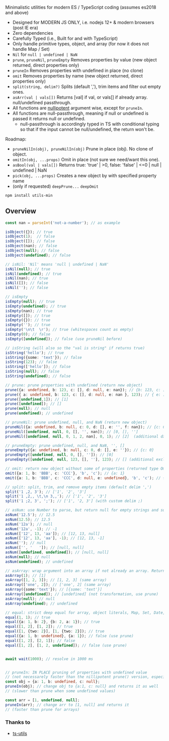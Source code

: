 
Minimalistic utilities for modern ES / TypeScript coding (assumes es2018 and above)

- Designed for MODERN JS ONLY, i.e. nodejs 12+ & modern browsers (post IE era)
- Zero dependencies
- Carefully Typed (i.e., Built for and with TypeScript)
- Only handle primitive types, object, and array (for now it does not handle Map / Set)
- `Nil` for `null | undefined | NaN`
- `prune`, `pruneNil`, `pruneEmpty` Removes properties by value (new object returned, direct properties only)
- `pruneIn` Removes properties with undefined in place (no clone)
- `omit` Removes properties by name (new object returned, direct properties only)
- `split(string, delim?)` Splits (default ','), trim items and filter out empty ones.
- `asArr(val | vals[])` Returns [val] if val, or vals[] if already array. null/undefined passthrough.
- All functions are [nullipotent](https://en.wiktionary.org/wiki/nullipotent) argument wise, except for `pruneIn`.
- All functions are null-passthrough, meaning if null or undefined is passed it returns null or undefined.
  - null-passthrough is accordingly typed in TS with conditional typing so that if the input cannot be null/undefined, the return won't be.


Roadmap: 
- `pruneNilIn(obj), pruneNilIn(obj)` Prune in place (obj). No clone of object. 
- `omitIn(obj, ...props)` Omit in place (not sure we need/want this one).
- `asBool(val | vals[])` Returns true: 'true' | >0, false: 'false' | <=0 | null | undefined | NaN
- `pick(obj, ...props)` Creates a new object by with specified property name
- (only if requested) `deepPrune...` `deepOmit`


```sh
npm install utils-min
```

## Overview


```ts
const nan = parseInt('not-a-number'); // as example

isObject({}); // true
isObject(1);  // false
isObject([]); // false
isObject(nan); // false
isObject(null); // false
isObject(undefined); // false

// isNil: 'Nil' means 'null | undefined | NaN'
isNil(null); // true
isNil(undefined); // true
isNil(nan); // true
isNil([]); // false
isNil(''); // false

// isEmpty
isEmpty(null); // true
isEmpty(undefined); // true
isEmpty(nan); // true
isEmpty([]); // true
isEmpty({}): // true
isEmpty(''); // true
isEmpty('\n\t  \r'); // true (whitespaces count as empty)
isEmpty(0); // false
isEmpty([undefined]); // false (use pruneNil before)

// isString (will also so the "val is string" if returns true)
isString('hello'); // true 
isString({some: 'text'}); // false 
isString(123); // false 
isString(['hello']); // false 
isString(null); // false
isString(undefined); // false 

// prune: prune properties with undefined (return new object)
prune({a: undefined, b: 123, c: [], d: null, e: nan}); // {b: 123, c: [], d: null, c: nan}
prune({ a: undefined, b: 123, c: [], d: null, e: nan }, 123); // { e: [], f: '' } (with additional exclude 123)
prune([undefined,1]); // [1]
prune([undefined]); // []
prune(null); // null
prune(undefined); // undefined

// pruneNil: prune undefined, null, and NaN (return new object)
pruneNil({a: undefined, b: null, c: 0, d: [], e: '', f: nan}); // {c: 0, d: [], e: ''}
pruneNil([undefined, null, 0, [], '', nan]); // [0, [], '']
pruneNil([undefined, null, 0, 1, 2, nan], 0, 1); // [2]  (additional dxcludes 0 and 1)

// pruneEmpty: prune undefined, null, and NaN, '', []
pruneEmpty({a: undefined, b: null, c: 0, d: [], e: ''}); // {c: 0}
pruneEmpty([undefined, null, 0, [], '']); // [0]
pruneEmpty([undefined, null, 123, [], ''], 123); // [] (additional exclude 123)

// omit: return new object without some of properties (returned type Omit<T, K extends Extract<keyof T, string>>)
omit({a: 1, b: 'BBB', c: 'CCC'}, 'b', 'c'); // {a: 1}
omit({a: 1, b: 'BBB', c: 'CCC', d: null, e: undefined}, 'b', 'c'); // {a: 1, d: null, e: undefined}

// split: split, trim, and remove empty items (default delim ',')
split('1 ,2, 3'); // ['1', '2', '3']
split('1 ,2,, \t,\n 3,,'); // ['1', '2', '3']
split('1 ;2, 3', ';'); // ['1', '2, 3'] (with custom delim ;)

// asNum: use Number to parse, but return null for empty strings and support array.
asNum('12.5'); // 12.5
asNum(12.5); // 12.5
asNum('12a'); // null
asNum('12a', -1); // -1
asNum(['12', 13, 'aa']); // [12, 13, null]
asNum(['12', 13, 'aa'], -1); // [12, 13, -1]
asNum(''); // null
asNum(['', '   ']); // [null, null]
asNum([undefined, undefined]); // [null, null]
asNum(null); // null
asNum(undefined); // undefined

// asArray: wrap argument into an array if not already an array. Returns correct TS type.
asArray(1); // [1]
asArray([1, 2, 3]); // [1, 2, 3] (same array)
asArray(['one', 2]); // ['one', 2] (same array)
asArray({some:'text'}); // [{some: 'text'}]
asArray([undefined]); // [undefined] (not transformation, use prune)
asArray(null); // null
asArray(undefined); // undefined

// equal: strict deep equal for array, object literals, Map, Set, Date, RegEx, and primtive types
equal(1, 1); // true
equal({a: 1, b: 2}, {b: 2, a: 1}); // true
equal([1, 2], [1, 2]); // true
equal([1, {two: 2}], [1, {two: 2}]); // true
equal({a: 1, b: undefined}, {a: 1}); // false (use prune)
equal([1, 2], [2, 1]); // false
equal([1, 2], [1, 2, undefined]); // false (use prune)


await wait(1000); // resolve in 1000 ms


// pruneIn: IN PLACE pruning of properties with undefined value 
// (not necessarely faster than the nillipotent prune() version, especially for object)
const obj = {a: 1, b: undefined, c: null};
pruneIn(obj); // change obj to {a:1, c: null} and returns it as well 
// (slower than prune when some undefined values)

const arr = [1, undefined, null];
pruneIn(arr); // change arr to [1, null] and returns it 
// (faster than prune for arrays)
```


### Thanks to

- [ts-utils](https://www.npmjs.com/package/ts-utils)

